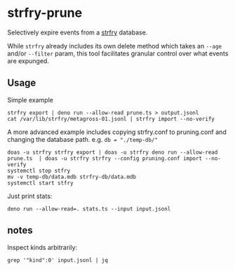 # strfry-prune

Selectively expire events from a [strfry](https://github.com/hoytech/strfry) database.

While `strfry` already includes its own delete method which takes an `--age` and/or `--filter` param, this tool facilitates granular control over what events are expunged.

## Usage

Simple example

```shell
strfry export | deno run --allow-read prune.ts > output.jsonl
cat /var/lib/strfry/metagross-01.jsonl | strfry import --no-verify
```

A more advanced example includes copying strfry.conf to pruning.conf and changing the database path. e.g. `db = "./temp-db/"`

```shell
doas -u strfry strfry export | doas -u strfry deno run --allow-read prune.ts  | doas -u strfry strfry --config pruning.conf import --no-verify
systemctl stop stfry
mv -v temp-db/data.mdb strfry-db/data.mdb
systemctl start stfry
```

Just print stats:

```shell
deno run --allow-read=. stats.ts --input input.jsonl
```

## notes

Inspect kinds arbitrarily:

```shell
grep '"kind":0' input.jsonl | jq
```